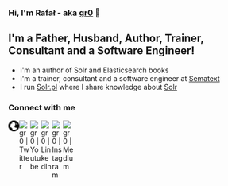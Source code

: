 ### Hi, I'm Rafał - aka [gr0](https://gr0.dev) 👋

## I'm a Father, Husband, Author, Trainer, Consultant and a Software Engineer!
 - I'm an author of Solr and Elasticsearch books 
 - I'm a trainer, consultant and a software engineer at [Sematext](https://sematext.com)
 - I run [Solr.pl](https://solr.pl) where I share knowledge about [Solr](https://lucene.apache.org/solr/)

### Connect with me
[<img align="left" alt="gr0.dev" width="22" src="https://raw.githubusercontent.com/iconic/open-iconic/master/svg/globe.svg" />](https://gr0.dev)
[<img align="left" alt="gr0 | Twitter" width="22" src="https://cdn.jsdelivr.net/npm/simple-icons@v3/icons/twitter.svg" />](https://twitter.com/kucrafal)
[<img align="left" alt="gr0 | Youtube" width="22" src="https://cdn.jsdelivr.net/npm/simple-icons@v3/icons/youtube.svg" />](https://www.youtube.com/channel/UCuURlJ0C-9viKYJ51VFJ_tQ)
[<img align="left" alt="gr0 | LinkedIn" width="22" src="https://cdn.jsdelivr.net/npm/simple-icons@v3/icons/linkedin.svg" />](https://www.linkedin.com/in/rafalkuc/)
[<img align="left" alt="gr0 | Instagram" width="22" src="https://cdn.jsdelivr.net/npm/simple-icons@v3/icons/instagram.svg" />](https://www.instagram.com/gr00/)
[<img align="left" alt="gr0 | Medium" width="22" src="https://cdn.jsdelivr.net/npm/simple-icons@v3/icons/medium.svg" />](https://medium.com/@rafal.kuc)


<br />
